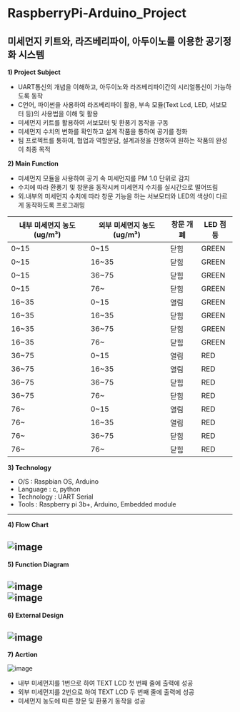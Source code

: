 # RaspberryPi-Arduino_Project

## 미세먼지 키트와, 라즈베리파이, 아두이노를 이용한 공기정화 시스템

**1) Project Subject**
  - UART통신의 개념을 이해하고, 아두이노와 라즈베리파이간의 시리얼통신이 가능하도록 동작  
  - C언어, 파이썬을 사용하여 라즈베리파이 활용, 부속 모듈(Text Lcd, LED, 서보모터 등)의 사용법을 이해 및 활용  
  - 미세먼지 키트를 활용하여 서보모터 및 환풍기 동작을 구동  
  - 미세먼지 수치의 변화를 확인하고 설계 작품을 통하여 공기를 정화  
  - 팀 프로젝트를 통하여, 협업과 역할분담, 설계과정을 진행하여 원하는 작품의 완성이 최종 목적  
 
**2) Main Function**
  - 미세먼지 모듈을 사용하여 공기 속 미세먼지를 PM 1.0 단위로 감지  
  - 수치에 따라 환풍기 및 창문을 동작시켜 미세먼지 수치를 실시간으로 떨어뜨림  
  - 외.내부의 미세먼지 수치에 따라 창문 기능을 하는 서보모터와 LED의 색상이 다르게 동작하도록 프로그래밍  

내부 미세먼지 농도(ug/m³) | 외부 미세먼지 농도(ug/m³) | 창문 개폐 | LED 점등
-- | -- | -- | --
0~15 | 0~15 | 닫힘 | GREEN
0~15 | 16~35 | 닫힘 | GREEN
0~15 | 36~75 | 닫힘 | GREEN
0~15 | 76~ | 닫힘 | GREEN
16~35 | 0~15 | 열림 | GREEN
16~35 | 16~35 | 닫힘 | GREEN
16~35 | 36~75 | 닫힘 | GREEN
16~35 | 76~ | 닫힘 | GREEN
36~75 | 0~15 | 열림 | RED
36~75 | 16~35 | 열림 | RED
36~75 | 36~75 | 닫힘 | RED
36~75 | 76~ | 닫힘 | RED
76~ | 0~15 | 열림 | RED
76~ | 16~35 | 열림 | RED
76~ | 36~75 | 닫힘 | RED
76~ | 76~ | 닫힘 | RED

 **3) Technology**
  - O/S : Raspbian OS, Arduino
  - Language : c, python
  - Technology : UART Serial
  - Tools : Raspberry pi 3b+, Arduino, Embedded module
---

**4) Flow Chart**

![image](https://user-images.githubusercontent.com/76051264/102713824-238d5480-430e-11eb-89bd-adbf5c3521bf.png)  
---

**5) Function Diagram**

![image](https://user-images.githubusercontent.com/76051264/102713811-08224980-430e-11eb-98f4-9b99b3f0515d.png)  
![image](https://user-images.githubusercontent.com/76051264/102713812-0a84a380-430e-11eb-9163-76980f6a9b71.png)  
----

**6) External Design**

![image](https://user-images.githubusercontent.com/76051264/102713846-40298c80-430e-11eb-9d35-2daf7abc952b.png)  
----

**7) Acrtion**

![image](https://user-images.githubusercontent.com/76051264/102713895-9696cb00-430e-11eb-9466-34b7e8fe031c.png)
- 내부 미세먼지를 1번으로 하여 TEXT LCD 첫 번째 줄에 출력에 성공
- 외부 미세먼지를 2번으로 하여 TEXT LCD 두 번째 줄에 출력에 성공
- 미세먼지 농도에 따른 창문 및 환풍기 동작을 성공
